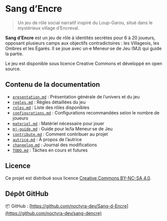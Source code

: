 # Sang d’Encre

> Un jeu de rôle social narratif inspiré du Loup-Garou, situé dans le mystérieux village d’Encreval.

**Sang d’Encre** est un jeu de rôle à identités secrètes pour 6 à 20 joueurs, opposant plusieurs camps aux objectifs contradictoires : les Villageois, les Ombres et les Égarés. Il se joue avec un·e Meneur·se de Jeu (MJ) qui guide la partie.

Le jeu est disponible sous licence Creative Commons et développé en open source.

## Contenu de la documentation

- [`presentation.md`](./presentation.md) : Présentation générale de l’univers et du jeu
- [`regles.md`](./regles.md) : Règles détaillées du jeu
- [`roles.md`](./roles.md) : Liste des rôles disponibles
- [`configurations.md`](./configurations.md) : Configurations recommandées selon le nombre de joueurs
- [`materiel.md`](./materiel.md) : Matériel nécessaire pour jouer
- [`mj-guide.md`](./mj-guide.md) : Guide pour le/la Meneur·se de Jeu
- [`contribute.md`](./contribute.md) : Comment contribuer au projet
- [`autrice.md`](./autrice.md) : À propos de l’autrice
- [`changelog.md`](./changelog.md) : Journal des modifications
- [`TODO.md`](./TODO.md) : Tâches en cours et futures

## Licence

Ce projet est distribué sous licence [Creative Commons BY-NC-SA 4.0](https://creativecommons.org/licenses/by-nc-sa/4.0/).

## Dépôt GitHub

📦 GitHub : [https://github.com/noctyra-dev/Sang-d-Encre](https://github.com/noctyra-dev/sang-dencre)
